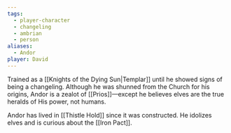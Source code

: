 ```yaml
---
tags:
  - player-character
  - changeling
  - ambrian
  - person
aliases:
  - Andor
player: David
---
```


Trained as a [[Knights of the Dying Sun|Templar]] until he showed signs of being a changeling.
Although he was shunned from the Church for his origins, Andor is a zealot of [[Prios]]—except he believes elves are the true heralds of His power, not humans.

Andor has lived in [[Thistle Hold]] since it was constructed. He idolizes elves and is curious about the [[Iron Pact]].
